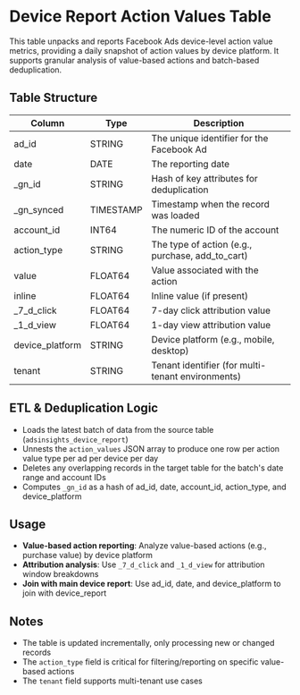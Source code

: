 # Device Report Action Values Table

This table unpacks and reports Facebook Ads device-level action value metrics, providing a daily snapshot of action values by device platform. It supports granular analysis of value-based actions and batch-based deduplication.

## Table Structure

| Column           | Type      | Description                                                      |
|------------------|-----------|------------------------------------------------------------------|
| ad_id            | STRING    | The unique identifier for the Facebook Ad                        |
| date             | DATE      | The reporting date                                               |
| _gn_id           | STRING    | Hash of key attributes for deduplication                         |
| _gn_synced       | TIMESTAMP | Timestamp when the record was loaded                             |
| account_id       | INT64     | The numeric ID of the account                                    |
| action_type      | STRING    | The type of action (e.g., purchase, add_to_cart)                 |
| value            | FLOAT64   | Value associated with the action                                 |
| inline           | FLOAT64   | Inline value (if present)                                        |
| _7_d_click       | FLOAT64   | 7-day click attribution value                                    |
| _1_d_view        | FLOAT64   | 1-day view attribution value                                     |
| device_platform  | STRING    | Device platform (e.g., mobile, desktop)                          |
| tenant           | STRING    | Tenant identifier (for multi-tenant environments)                |

## ETL & Deduplication Logic

- Loads the latest batch of data from the source table (`adsinsights_device_report`)
- Unnests the `action_values` JSON array to produce one row per action value type per ad per device per day
- Deletes any overlapping records in the target table for the batch's date range and account IDs
- Computes `_gn_id` as a hash of ad_id, date, account_id, action_type, and device_platform

## Usage

- **Value-based action reporting**: Analyze value-based actions (e.g., purchase value) by device platform
- **Attribution analysis**: Use `_7_d_click` and `_1_d_view` for attribution window breakdowns
- **Join with main device report**: Use ad_id, date, and device_platform to join with device_report

## Notes

- The table is updated incrementally, only processing new or changed records
- The `action_type` field is critical for filtering/reporting on specific value-based actions
- The `tenant` field supports multi-tenant use cases 